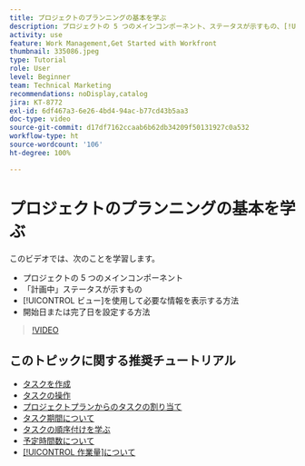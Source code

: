 ```yaml
---
title: プロジェクトのプランニングの基本を学ぶ
description: プロジェクトの 5 つのメインコンポーネント、ステータスが示すもの、[!UICONTROL ビュー]を使用して関連情報を表示する方法、開始日または期日を設定する方法について説明します。
activity: use
feature: Work Management,Get Started with Workfront
thumbnail: 335086.jpeg
type: Tutorial
role: User
level: Beginner
team: Technical Marketing
recommendations: noDisplay,catalog
jira: KT-8772
exl-id: 6df467a3-6e26-4bd4-94ac-b77cd43b5aa3
doc-type: video
source-git-commit: d17df7162ccaab6b62db34209f50131927c0a532
workflow-type: ht
source-wordcount: '106'
ht-degree: 100%

---
```


# プロジェクトのプランニングの基本を学ぶ

このビデオでは、次のことを学習します。

* プロジェクトの 5 つのメインコンポーネント
* 「計画中」ステータスが示すもの
* [!UICONTROL ビュー]を使用して必要な情報を表示する方法
* 開始日または完了日を設定する方法

>[!VIDEO](https://video.tv.adobe.com/v/335086/?quality=12&learn=on&enablevpops)

## このトピックに関する推奨チュートリアル

* [タスクを作成](/help/manage-work/tasks/how-to-create-tasks.md)
* [タスクの操作](/help/manage-work/tasks/work-with-tasks.md)
* [プロジェクトプランからのタスクの割り当て](/help/manage-work/tasks/assign-tasks-from-the-project-plan.md)
* [タスク期間について](/help/manage-work/tasks/understand-task-durations.md)
* [タスクの順序付けを学ぶ](/help/manage-work/tasks/learn-to-sequence-tasks.md)
* [予定時間数について](/help/manage-work/tasks/understand-planned-hours.md)
* [[!UICONTROL 作業量]について](/help/manage-work/tasks/understand-work-effort.md)
